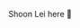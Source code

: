 Shoon Lei here 👋

<!--
**ShoonLeiNaing/ShoonLeiNaing** is a ✨ _special_ ✨ repository because its `README.md` (this file) appears on your GitHub profile.

Here are some ideas to get you started:

- 🔭 I’m currently working on ...
- 🌱 I’m currently learning ... Python
- 👯 I’m looking to collaborate on ... Django
- 🤔 I’m looking for help with ...
- 💬 Ask me about ... Anything
- 📫 How to reach me: ... [Facebook](https://www.facebook.com/shoonlei.naing.3/)
- 😄 Pronouns: ...
- ⚡ Fun fact: ... I am lazy xD
-->
